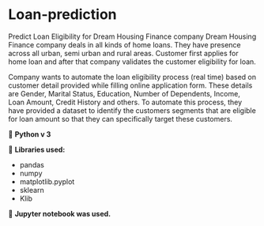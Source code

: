 # Loan-prediction
Predict Loan Eligibility for Dream Housing Finance company
Dream Housing Finance company deals in all kinds of home loans. They have presence across all urban, semi urban and rural areas. Customer first applies for home loan and after that company validates the customer eligibility for loan.

Company wants to automate the loan eligibility process (real time) based on customer detail provided while filling online application form. These details are Gender, Marital Status, Education, Number of Dependents, Income, Loan Amount, Credit History and others. To automate this process, they have provided a dataset to identify the customers segments that are eligible for loan amount so that they can specifically target these customers. 

📌 <b>Python v 3</b>

📌 <b>Libraries used:</b>

* pandas<br/>
* numpy<br/>
* matplotlib.pyplot<br/>
* sklearn<br/>
* Klib<br/>

📌 <b>Jupyter notebook was used.</b>
